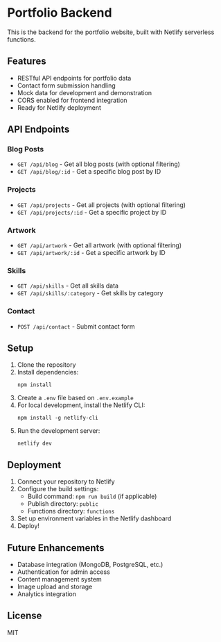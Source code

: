 # Portfolio Backend

This is the backend for the portfolio website, built with Netlify serverless functions.

## Features

- RESTful API endpoints for portfolio data
- Contact form submission handling
- Mock data for development and demonstration
- CORS enabled for frontend integration
- Ready for Netlify deployment

## API Endpoints

### Blog Posts
- `GET /api/blog` - Get all blog posts (with optional filtering)
- `GET /api/blog/:id` - Get a specific blog post by ID

### Projects
- `GET /api/projects` - Get all projects (with optional filtering)
- `GET /api/projects/:id` - Get a specific project by ID

### Artwork
- `GET /api/artwork` - Get all artwork (with optional filtering)
- `GET /api/artwork/:id` - Get a specific artwork by ID

### Skills
- `GET /api/skills` - Get all skills data
- `GET /api/skills/:category` - Get skills by category

### Contact
- `POST /api/contact` - Submit contact form

## Setup

1. Clone the repository
2. Install dependencies:
   ```
   npm install
   ```
3. Create a `.env` file based on `.env.example`
4. For local development, install the Netlify CLI:
   ```
   npm install -g netlify-cli
   ```
5. Run the development server:
   ```
   netlify dev
   ```

## Deployment

1. Connect your repository to Netlify
2. Configure the build settings:
   - Build command: `npm run build` (if applicable)
   - Publish directory: `public`
   - Functions directory: `functions`
3. Set up environment variables in the Netlify dashboard
4. Deploy!

## Future Enhancements

- Database integration (MongoDB, PostgreSQL, etc.)
- Authentication for admin access
- Content management system
- Image upload and storage
- Analytics integration

## License

MIT